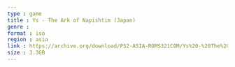 ```yaml
---
type : game
title : Ys - The Ark of Napishtim (Japan)
genre : 
format : iso
region : asia
link : https://archive.org/download/PS2-ASIA-ROMS321COM/Ys%20-%20The%20Ark%20of%20Napishtim%20%28Japan%29.7z
size : 3.3GB
---
```

